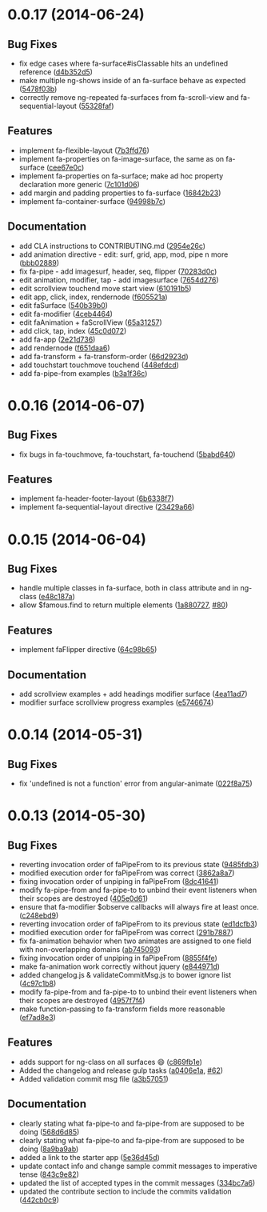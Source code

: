 <a name="0.0.17"></a>
# 0.0.17 (2014-06-24)


## Bug Fixes

- fix edge cases where fa-surface#isClassable hits an undefined reference
 ([d4b352d5](https://github.com/Famous/famous-angular/commit/d4b352d5babe82e825c26b3f96b2844897913c8e))
- make multiple ng-shows inside of an fa-surface behave as expected
 ([5478f03b](https://github.com/Famous/famous-angular/commit/5478f03b5b6179317b851917b3db9c42e2a99287))
- correctly remove ng-repeated fa-surfaces from fa-scroll-view and fa-sequential-layout
 ([55328faf](https://github.com/Famous/famous-angular/commit/55328faf40f327f5eb6801ae1dc9162aa33ecf66))


## Features

- implement fa-flexible-layout
 ([7b3ffd76](https://github.com/Famous/famous-angular/commit/7b3ffd76d3b575b9452a6fae6971c97c6c9dbd28))
- implement fa-properties on fa-image-surface, the same as on fa-surface
 ([cee67e0c](https://github.com/Famous/famous-angular/commit/cee67e0c9dbbd9ecd50d75510bf9692bdf446c15))
- implement fa-properties on fa-surface; make ad hoc property declaration more generic
 ([7c101d06](https://github.com/Famous/famous-angular/commit/7c101d0662dd9c43087c90bf2f685481e139c69e))
-  add margin and padding properties to fa-surface
 ([16842b23](https://github.com/Famous/famous-angular/commit/16842b2356302de8f82e149d6c8e5c547dfbe1d3))
- implement fa-container-surface
 ([94998b7c](https://github.com/Famous/famous-angular/commit/94998b7c94c475635c5227af2ca366f015e891d9))


## Documentation

- add CLA instructions to CONTRIBUTING.md
 ([2954e26c](https://github.com/Famous/famous-angular/commit/2954e26c8cf367ba986c0467412d389ec5863113))
- add animation directive - edit: surf, grid, app, mod, pipe n more
 ([bbb02889](https://github.com/Famous/famous-angular/commit/bbb02889bff9a5fd67985d9c6f75a6c32aa5ca99))
- fix fa-pipe - add imagesurf, header, seq, flipper
 ([70283d0c](https://github.com/Famous/famous-angular/commit/70283d0cc3f2993ae4c6fe16064e745f4e3d4bd4))
- edit animation, modifier, tap -  add imagesurface
 ([7654d276](https://github.com/Famous/famous-angular/commit/7654d276b32b746ba3cbd09458eaa63424078bb3))
- edit scrollview touchend move start view
 ([610191b5](https://github.com/Famous/famous-angular/commit/610191b5444152e78aa129ea0c12d9ae5aea7629))
- edit app, click, index, rendernode
 ([f605521a](https://github.com/Famous/famous-angular/commit/f605521ac16a02fad6dcc89f67c4748cc52b7840))
- edit faSurface
 ([540b39b0](https://github.com/Famous/famous-angular/commit/540b39b03e295b3fd96fb3307816fc677360f2d1))
- edit fa-modifier
 ([4ceb4464](https://github.com/Famous/famous-angular/commit/4ceb44641ee7f97e2d5b936cd19ca21395b6d6c2))
- edit faAnimation + faScrollView
 ([65a31257](https://github.com/Famous/famous-angular/commit/65a31257a42b5535f971c40b719ba28288c5307e))
- add click, tap, index
 ([45c0d072](https://github.com/Famous/famous-angular/commit/45c0d072213169725de3db89600948079faec449))
- add fa-app
 ([2e21d736](https://github.com/Famous/famous-angular/commit/2e21d736f83f3a8232b8598fb6ba245dd8eafb5c))
- add rendernode
 ([f651daa6](https://github.com/Famous/famous-angular/commit/f651daa6c8c3d27833ec425508be349ac76a7735))
- add fa-transform + fa-transform-order
 ([66d2923d](https://github.com/Famous/famous-angular/commit/66d2923d7bf86b6eaa60b67a84b6b239d2632d5c))
- add touchstart touchmove touchend
 ([448efdcd](https://github.com/Famous/famous-angular/commit/448efdcd3dfe901e2fedc4f7d76eda73f6d61623))
- add fa-pipe-from examples
 ([b3a1f36c](https://github.com/Famous/famous-angular/commit/b3a1f36c14ac6137e428e882c76d7b7ae987f08f))


<a name="0.0.16"></a>
# 0.0.16 (2014-06-07)


## Bug Fixes

- fix bugs in fa-touchmove, fa-touchstart, fa-touchend
 ([5babd640](https://github.com/Famous/famous-angular/commit/5babd6403cde559cae85736e7196bbfb95521029))


## Features

- implement fa-header-footer-layout
 ([6b6338f7](https://github.com/Famous/famous-angular/commit/6b6338f76ebcacd000fb0300f85c281da7efe119))
- implement fa-sequential-layout directive
 ([23429a66](https://github.com/Famous/famous-angular/commit/23429a6692bc2c9f56e3f66cee28346c6ab7a843))


<a name="0.0.15"></a>
# 0.0.15 (2014-06-04)


## Bug Fixes

- handle multiple classes in fa-surface, both in class attribute and in ng-class
 ([e48c187a](https://github.com/Famous/famous-angular/commit/e48c187abfba93732f907fe83b1eb70979758617))
- allow $famous.find to return multiple elements
 ([1a880727](https://github.com/Famous/famous-angular/commit/1a880727e0e4711a1ba48cd54b83b68d5734c0f4),
 [#80](https://github.com/Famous/famous-angular/issues/80))


## Features

- implement faFlipper directive
 ([64c98b65](https://github.com/Famous/famous-angular/commit/64c98b655e790ce48b96531585ab4eb84eeba673))


## Documentation

- add scrollview examples + add headings modifier surface
 ([4ea11ad7](https://github.com/Famous/famous-angular/commit/4ea11ad73e6ca20ca4f3080013811113f99c2627))
- modifier surface scrollview progress examples
 ([e5746674](https://github.com/Famous/famous-angular/commit/e5746674daf5920e15c7a95d9a1bb2caee75b495))


<a name="0.0.14"></a>
# 0.0.14 (2014-05-31)


## Bug Fixes

- fix 'undefined is not a function' error from angular-animate
 ([022f8a75](https://github.com/Famous/famous-angular/commit/022f8a7528c60ec9cdbe7219bb7be2e3322a1e29))


<a name="0.0.13"></a>
# 0.0.13 (2014-05-30)


## Bug Fixes

- reverting invocation order of faPipeFrom to its previous state
 ([9485fdb3](https://github.com/Famous/famous-angular/commit/9485fdb3c1084db1038cae9641c5fbdeeefddf51))
- modified execution order for faPipeFrom was correct
 ([3862a8a7](https://github.com/Famous/famous-angular/commit/3862a8a7687812575f56cbc5c287ac6bf45fced9))
- fixing invocation order of unpiping in faPipeFrom
 ([8dc41641](https://github.com/Famous/famous-angular/commit/8dc41641ece5291fc80cb4cca5ced53340a83e1a))
- modify fa-pipe-from and fa-pipe-to to unbind their event listeners when their scopes are destroyed
 ([405e0d61](https://github.com/Famous/famous-angular/commit/405e0d616c73023030dcbef135b52ad841417a2c))
- ensure that fa-modifier $observe callbacks will always fire at least once.
 ([c248ebd9](https://github.com/Famous/famous-angular/commit/c248ebd95055cfe300ffbf22e4bd10de8db67763))
- reverting invocation order of faPipeFrom to its previous state
 ([ed1dcfb3](https://github.com/Famous/famous-angular/commit/ed1dcfb364813d1e345e3eb89c2cf9f9775c9a48))
- modified execution order for faPipeFrom was correct
 ([291b7887](https://github.com/Famous/famous-angular/commit/291b7887bdbdf952f4d7aa7d8ff9a1844e7050d6))
- fix fa-animation behavior when two animates are assigned to one field with non-overlapping domains
 ([ab745093](https://github.com/Famous/famous-angular/commit/ab74509370162035ec2ff8ac136fbabf63bd04b5))
- fixing invocation order of unpiping in faPipeFrom
 ([8855f4fe](https://github.com/Famous/famous-angular/commit/8855f4feefeeb0e1606433ec83257b9813810a2b))
- make fa-animation work correctly without jquery
 ([e844971d](https://github.com/Famous/famous-angular/commit/e844971dbb526fe97684d82261a6a3c7b6a069ac))
- added changelog.js & validateCommitMsg.js to bower ignore list
 ([4c97c1b8](https://github.com/Famous/famous-angular/commit/4c97c1b8155161aad72e99188d902b6b83c53366))
- modify fa-pipe-from and fa-pipe-to to unbind their event listeners when their scopes are destroyed
 ([4957f7f4](https://github.com/Famous/famous-angular/commit/4957f7f485670ee4a86fab7ee57fa971ad8a2e54))
- make function-passing to fa-transform fields more reasonable
 ([ef7ad8e3](https://github.com/Famous/famous-angular/commit/ef7ad8e345f5369409297a2832e4ba2d2ebc6651))


## Features

- adds support for ng-class on all surfaces :smile:
 ([c869fb1e](https://github.com/Famous/famous-angular/commit/c869fb1e6214b056487d1622e4bc82bbceeff887))
- Added the changelog and release gulp tasks
 ([a0406e1a](https://github.com/Famous/famous-angular/commit/a0406e1a62cbbefe3bedc8a8b01af7e27385f824),
 [#62](https://github.com/Famous/famous-angular/issues/62))
- Added validation commit msg file
 ([a3b57051](https://github.com/Famous/famous-angular/commit/a3b570516e0938f961c887600dd59e582a12c2de))


## Documentation

- clearly stating what fa-pipe-to and fa-pipe-from are supposed to be doing
 ([568d6d85](https://github.com/Famous/famous-angular/commit/568d6d85908f0acd4ffeb74c547c658b623ec4de))
- clearly stating what fa-pipe-to and fa-pipe-from are supposed to be doing
 ([8a9ba9ab](https://github.com/Famous/famous-angular/commit/8a9ba9ab5245edcd8c1e847c46a4387789a56e0e))
- added a link to the starter app
 ([5e36d45d](https://github.com/Famous/famous-angular/commit/5e36d45d60a353bc45e2c3ab5ae35239bc4a84f9))
- update contact info and change sample commit messages to imperative tense
 ([843c9e82](https://github.com/Famous/famous-angular/commit/843c9e8246deb297c1ce4b0cf8460a340fa609a9))
- updated the list of accepted types in the commit messages
 ([334bc7a6](https://github.com/Famous/famous-angular/commit/334bc7a671985edee07f39a5d1e68e6cbe113a30))
- updated the contribute section to include the commits validation
 ([442cb0c9](https://github.com/Famous/famous-angular/commit/442cb0c9ca4c7ebdd05b80b950cb677b1f8428bc))

